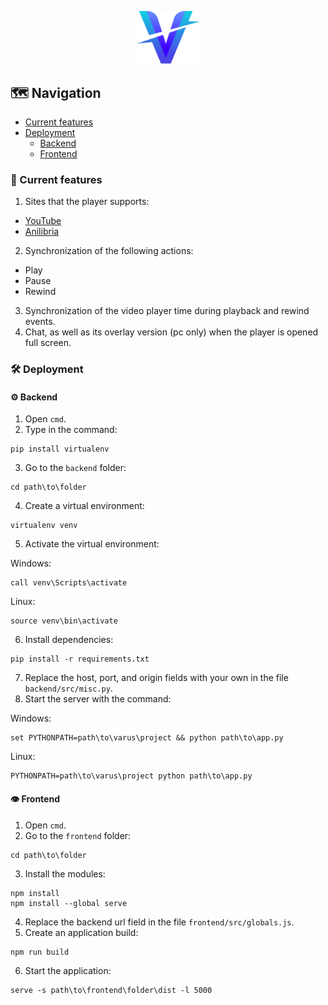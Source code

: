 <p align="center">
  <img src="logo.svg" width="100">
</p>

## 🗺️ Navigation
* [Current features](#-current-features)
* [Deployment](#-deployment)
  * [Backend](#-backend)
  * [Frontend](#-frontend)

### 📄 Current features
1. Sites that the player supports:
  - [YouTube](https://www.youtube.com)
  - [Anilibria](https://www.anilibria.tv/pages/catalog.php)
2. Synchronization of the following actions:
  - Play
  - Pause
  - Rewind
3. Synchronization of the video player time during playback and rewind events.
4. Chat, as well as its overlay version (pc only) when the player is opened full screen.

### 🛠️ Deployment
#### ⚙️ Backend
1. Open `cmd`.
2. Type in the command:
```
pip install virtualenv
```
3. Go to the `backend` folder:
```
cd path\to\folder
```
4. Create a virtual environment:
```
virtualenv venv
```
5. Activate the virtual environment:

Windows:
```
call venv\Scripts\activate
```
Linux:
```
source venv\bin\activate
```
6. Install dependencies:
```
pip install -r requirements.txt
```
7. Replace the host, port, and origin fields with your own in the file `backend/src/misc.py`.
8. Start the server with the command:

Windows:
```
set PYTHONPATH=path\to\varus\project && python path\to\app.py
```
Linux:
```
PYTHONPATH=path\to\varus\project python path\to\app.py
```
#### 👁️ Frontend
1. Open `cmd`.
2. Go to the `frontend` folder:
```
cd path\to\folder
```
3. Install the modules:
```
npm install
npm install --global serve
```
4. Replace the backend url field in the file `frontend/src/globals.js`.
5. Create an application build:
```
npm run build
```
6. Start the application:
```
serve -s path\to\frontend\folder\dist -l 5000
```
